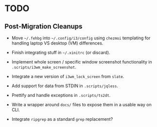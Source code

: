 TODO
====

Post-Migration Cleanups
-----------------------
* Move `~/.fehbg` into `~/.config/i3/config` using `chezmoi` templating for
  handling laptop VS desktop (VM) differences.

* Finish integrating stuff in `~/.xinitrc` (or discard).

* Implement whole screen / specific window screenshot functionality in
  `.scripts/i3wm_make_screenshot`.

* Integrate a new version of `i3wm_lock_screen` from `slate`.

* Add support for data from STDIN in `.scripts/jqless`.

* Prettify and handle exceptions in `.scripts/ts2dt`.

* Write a wrapper around `docs/` files to expose them in a usable way on CLI.

* Integrate `ripgrep` as a standard `grep` replacement?
